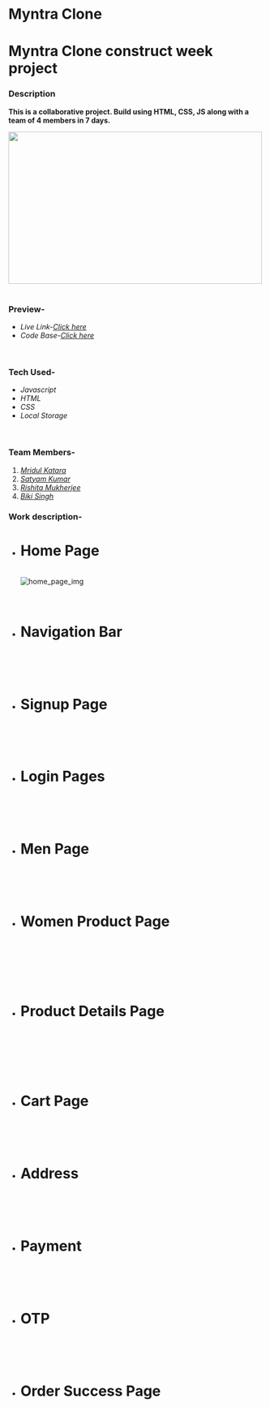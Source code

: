 # Myntra Clone


<h1>Myntra Clone construct week project</h1>
<h3>Description</h3>
<p><b>This is a collaborative project. Build using HTML, CSS, JS along with a team of 4 members in 7 days. </b></p>
<div><img src="./image-navbar/logo.png" height="300px" width="500px" alt=""></img></div>
<br/>
<h3>Preview-</h3>
<ul>
<li><i>Live Link-<a href="https://merry-pastelito-515ff1.netlify.app/" target="_blank">Click here</a></i></li>
<li><i>Code Base-<a href="https://github.com/MridulKatara/potent-toothbrush-7925" target="_blank">Click here</a></i></li>
</ul>
<br/>
<h3>Tech Used-</h3>
<ul>
<li><i>Javascript</i></li>
<li><i>HTML</i></li>
<li><i>CSS</i></li>
<li><i>Local Storage</i></li>
</ul>
<br/>
<h3>Team Members-</h3>
<ol>
<li><i><a href="https://www.linkedin.com/in/mridul-katara-a1a625151" target="_blank">Mridul Katara</a></i></li>
<li><i><a href="https://www.linkedin.com/in/satyam-kumar-676631148/" target="_blank">Satyam Kumar</a></i></li>
<li><i><a href="https://www.linkedin.com/in/rishitamukherjee01/" target="_blank">Rishita Mukherjee</a></i></li>
<li><i><a href="https://www.linkedin.com/in/bikisingh109/original_referer=" target="_blank">Biki Singh</a></i></li>
</ol>
<h3>Work description-</h3>
<ul list-style-type="square">

  <li><h1>Home Page</h1></br>
  <div><img src="./Readme images/home.png" alt="home_page_img"/></div>
  </br>
  </br>
<li><h1>Navigation Bar</h1></li></br>
  <div><img src="./Readme images/nav.png"  alt=""/></div>
  
  </br>
  </br>
<li><h1>Signup Page</h1></li></br>
  <div><img src="./Readme images/signup.png"  alt=""/></div>
  </br></br>
  
<li><h1>Login Pages</h1></li></br>
  <div><img src="./Readme images/login.png"  alt=""/></div>
  </br></br>
<li><h1>Men Page </h1></li></br>
  <div><img src="./Readme images/mens.png"  alt=""/></div>
  </br></br>
<li><h1>Women Product Page </h1></li></br>
  </br></br>
  <div><img src="./Readme images/womens.png"  alt=""/></div>
  </br></br>
<li><h1>Product Details Page </h1></li></br>
  </br></br>
  <div><img src="./Readme images/details.png"  alt=""/></div>
  </br></br>
<li><h1>Cart Page</h1></li></br>
  <div><img src="./Readme images/cart.png"  alt=""/></div>
 </br></br>
  
<li><h1>Address</h1></li></br>
  <div><img src="./Readme images/address.png"  alt=""/></div>
  </br></br>
<li><h1>Payment</h1></li></br>
  <div><img src="./Readme images/payment.png"  alt=""/></div>
  </br></br>
<li><h1>OTP</h1></li></br>
  <div><img src="./Readme images/otp.png"  alt=""/></div>
  </br></br>  
<li><h1>Order Success Page</h1></li></br>
  <div><img src="./Readme images/thankyou.png"  alt=""/></div>
  </br></br>
</ul>
<br/>
</br>
